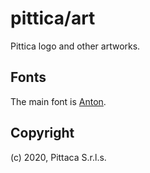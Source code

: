# pittica/art

Pittica logo and other artworks.

## Fonts

The main font is [Anton](https://fonts.google.com/specimen/Anton).

## Copyright

(c) 2020, Pittaca S.r.l.s.
